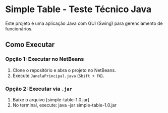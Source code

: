 # Simple Table - Teste Técnico Java

Este projeto é uma aplicação Java com GUI (Swing) para gerenciamento de funcionários.

## Como Executar

### Opção 1: Executar no NetBeans
1. Clone o repositório e abra o projeto no NetBeans.
2. Execute `JanelaPrincipal.java` (`Shift + F6`).

### Opção 2: Executar via `.jar`
1. Baixe o arquivo [simple-table-1.0.jar]
2. No terminal, execute:
    java -jar simple-table-1.0.jar
